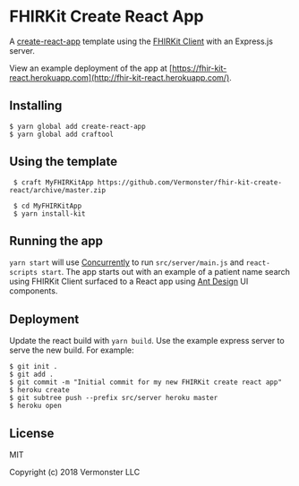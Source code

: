 # FHIRKit Create React App

A [create-react-app](https://github.com/facebook/create-react-app) template using
the [FHIRKit Client](https://github.com/Vermonster/fhir-kit-client) with an Express.js server.

View an example deployment of the app at [https://fhir-kit-react.herokuapp.com](http://fhir-kit-react.herokuapp.com/).

## Installing

```
$ yarn global add create-react-app
$ yarn global add craftool
```

## Using the template

```
 $ craft MyFHIRKitApp https://github.com/Vermonster/fhir-kit-create-react/archive/master.zip

 $ cd MyFHIRKitApp
 $ yarn install-kit
```

## Running the app

`yarn start` will use [Concurrently](https://github.com/kimmobrunfeldt/concurrently) to run `src/server/main.js` and `react-scripts start`. The app starts out with an example
of a patient name search using FHIRKit Client surfaced to a React app using [Ant Design](https://github.com/ant-design/ant-design) UI components.

## Deployment

Update the react build with `yarn build`. Use the example express server to serve the new build. For example:

```
$ git init .
$ git add .
$ git commit -m "Initial commit for my new FHIRKit create react app"
$ heroku create
$ git subtree push --prefix src/server heroku master
$ heroku open
```

## License

MIT

Copyright (c) 2018 Vermonster LLC

